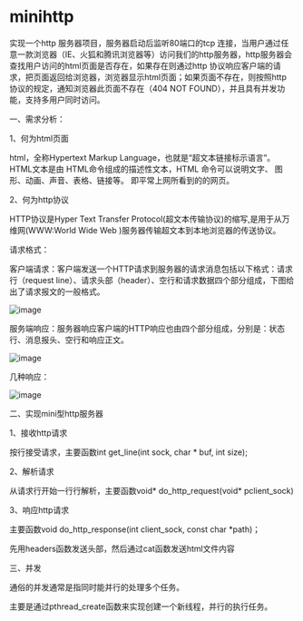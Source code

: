 # minihttp
 实现一个http 服务器项目，服务器启动后监听80端口的tcp 连接，当用户通过任意一款浏览器（IE、火狐和腾讯浏览器等）访问我们的http服务器，http服务器会查找用户访问的html页面是否存在，如果存在则通过http 协议响应客户端的请求，把页面返回给浏览器，浏览器显示html页面；如果页面不存在，则按照http 协议的规定，通知浏览器此页面不存在（404 NOT FOUND），并且具有并发功能，支持多用户同时访问。

一、需求分析：

1、何为html页面

   html，全称Hypertext Markup Language，也就是“超文本链接标示语言”。HTML文本是由 HTML命令组成的描述性文本，HTML 命令可以说明文字、 图形、动画、声音、表格、链接等。 即平常上网所看到的的网页。
   
2、何为http协议

HTTP协议是Hyper Text Transfer Protocol(超文本传输协议)的缩写,是用于从万维网(WWW:World Wide Web )服务器传输超文本到本地浏览器的传送协议。

请求格式：

客户端请求：客户端发送一个HTTP请求到服务器的请求消息包括以下格式：请求行（request line）、请求头部（header）、空行和请求数据四个部分组成，下图给出了请求报文的一般格式。

![image](https://user-images.githubusercontent.com/99958269/174622225-095589cc-1912-4d42-9ef0-273a3d659d63.png)

服务端响应：服务器响应客户端的HTTP响应也由四个部分组成，分别是：状态行、消息报头、空行和响应正文。

![image](https://user-images.githubusercontent.com/99958269/174622681-df27fc5f-a051-44a0-b117-41fc6def46ca.png)

几种响应：

![image](https://user-images.githubusercontent.com/99958269/174622949-fa91168f-d9de-4fe3-9ac9-28871fc07a46.png)

二、实现mini型http服务器

1、接收http请求

按行接受请求，主要函数int get_line(int sock, char * buf, int size);

2、解析请求

从请求行开始一行行解析，主要函数void* do_http_request(void* pclient_sock)

3、响应http请求

主要函数void do_http_response(int client_sock, const char *path)；

先用headers函数发送头部，然后通过cat函数发送html文件内容

三、并发

通俗的并发通常是指同时能并行的处理多个任务。

主要是通过pthread_create函数来实现创建一个新线程，并行的执行任务。
